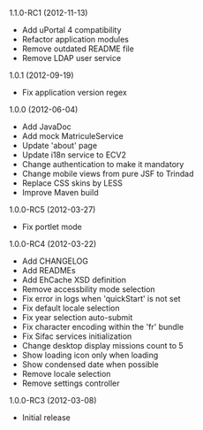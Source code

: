 1.1.0-RC1 (2012-11-13)

  * Add uPortal 4 compatibility
  * Refactor application modules
  * Remove outdated README file
  * Remove LDAP user service


1.0.1 (2012-09-19)

  * Fix application version regex


1.0.0 (2012-06-04)

  * Add JavaDoc
  * Add mock MatriculeService
  * Update 'about' page
  * Update i18n service to ECV2
  * Change authentication to make it mandatory 
  * Change mobile views from pure JSF to Trindad
  * Replace CSS skins by LESS
  * Improve Maven build


1.0.0-RC5 (2012-03-27)

  * Fix portlet mode


1.0.0-RC4 (2012-03-22)

  * Add CHANGELOG
  * Add READMEs
  * Add EhCache XSD definition
  * Remove accessbility mode selection
  * Fix error in logs when 'quickStart' is not set 
  * Fix default locale selection
  * Fix year selection auto-submit
  * Fix character encoding within the 'fr' bundle
  * Fix Sifac services initialization
  * Change desktop display missions count to 5
  * Show loading icon only when loading
  * Show condensed date when possible
  * Remove locale selection
  * Remove settings controller


1.0.0-RC3 (2012-03-08)

  * Initial release
